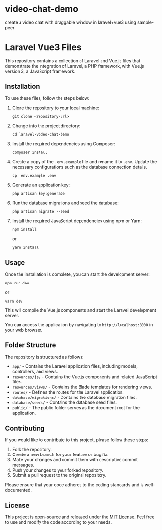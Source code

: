 # video-chat-demo
create a video chat with draggable window in laravel+vue3 using sample-peer

# Laravel Vue3 Files

This repository contains a collection of Laravel and Vue.js files that demonstrate the integration of Laravel, a PHP framework, with Vue.js version 3, a JavaScript framework.

## Installation

To use these files, follow the steps below:

1. Clone the repository to your local machine:

   ```
   git clone <repository-url>
   ```

2. Change into the project directory:

   ```
   cd laravel-video-chat-demo
   ```

3. Install the required dependencies using Composer:

   ```
   composer install
   ```

4. Create a copy of the `.env.example` file and rename it to `.env`. Update the necessary configurations such as the database connection details.

   ```
   cp .env.example .env
   ```

5. Generate an application key:

   ```
   php artisan key:generate
   ```

6. Run the database migrations and seed the database:

   ```
   php artisan migrate --seed
   ```

7. Install the required JavaScript dependencies using npm or Yarn:

   ```
   npm install
   ```

   or

   ```
   yarn install
   ```

## Usage

Once the installation is complete, you can start the development server:

```
npm run dev
```

or

```
yarn dev
```

This will compile the Vue.js components and start the Laravel development server.

You can access the application by navigating to `http://localhost:8000` in your web browser.

## Folder Structure

The repository is structured as follows:

- `app/` - Contains the Laravel application files, including models, controllers, and views.
- `resources/js/` - Contains the Vue.js components and related JavaScript files.
- `resources/views/` - Contains the Blade templates for rendering views.
- `routes/` - Defines the routes for the Laravel application.
- `database/migrations/` - Contains the database migration files.
- `database/seeds/` - Contains the database seed files.
- `public/` - The public folder serves as the document root for the application.

## Contributing

If you would like to contribute to this project, please follow these steps:

1. Fork the repository.
2. Create a new branch for your feature or bug fix.
3. Make your changes and commit them with descriptive commit messages.
4. Push your changes to your forked repository.
5. Submit a pull request to the original repository.

Please ensure that your code adheres to the coding standards and is well-documented.

## License

This project is open-source and released under the [MIT License](LICENSE). Feel free to use and modify the code according to your needs.
